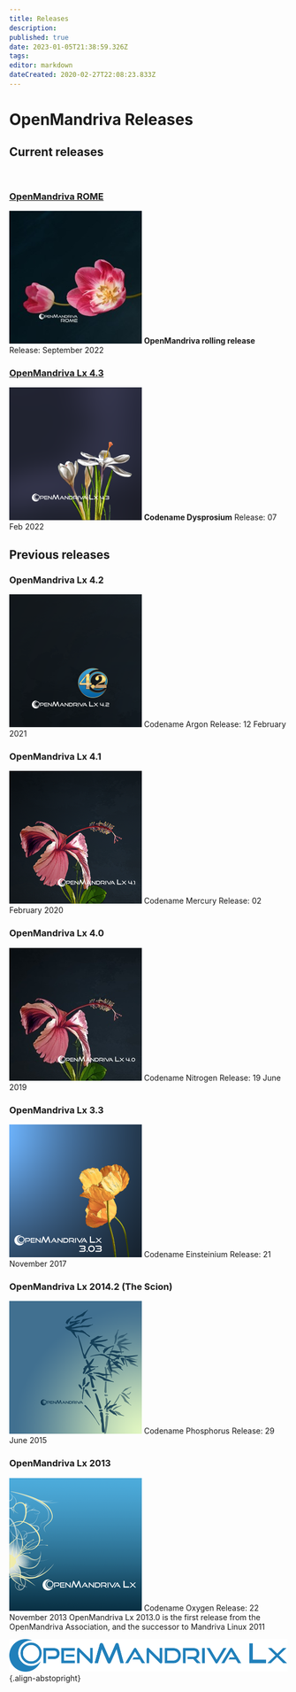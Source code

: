 ```yaml
---
title: Releases
description: 
published: true
date: 2023-01-05T21:38:59.326Z
tags: 
editor: markdown
dateCreated: 2020-02-27T22:08:23.833Z
---
```


# OpenMandriva Releases

## Current releases
<br>

### [OpenMandriva ROME](/distribution/releases/omlxrolling)
![omlx-rome-240px.jpg](/images/omlx-rome-240px.jpg)
**OpenMandriva rolling release**
Release: September 2022
<br>

### [OpenMandriva Lx 4.3](/distribution/releases/omlx43/)
![omlx4.3-240px.png](/images/omlx4.3-240px.png)
**Codename Dysprosium**
Release: 07 Feb 2022
<br>

## Previous releases

### OpenMandriva Lx 4.2
![omlx4.2-240px.png](/images/omlx4.2-240px.png)
Codename Argon
Release: 12 February 2021
<br>
 
### OpenMandriva Lx 4.1
![omlx4.1-240px.png](/images/omlx4.1-240px.png)
Codename Mercury
Release: 02 February 2020
<br>

### OpenMandriva Lx 4.0
![omlx4.0-240px.jpg](/images/omlx4.0-240px.jpg)
Codename Nitrogen
Release: 19 June 2019
<br>

### OpenMandriva Lx 3.3
![omlx3.3-240px.png](/images/omlx3.3-240px.png)
Codename Einsteinium
Release: 21 November 2017
<br>

### OpenMandriva Lx 2014.2 (The Scion)
![omlx2014-240px.png](/images/omlx2014-240px.png)
Codename Phosphorus
Release: 29 June 2015
<br>

### OpenMandriva Lx 2013
![omlx2013-240px.png](/images/omlx2013-240px.png)
Codename Oxygen
Release: 22 November 2013
OpenMandriva Lx 2013.0 is the first release from the OpenMandriva Association, and the successor to Mandriva Linux 2011
<br>

![header-tr-omlx.svg](/assets/header-tr-omlx.svg){.align-abstopright}
